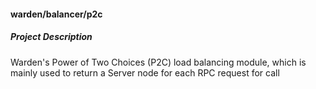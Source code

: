 #### warden/balancer/p2c

##### Project Description

Warden's Power of Two Choices (P2C) load balancing module, which is mainly used to return a Server node for each RPC request for call